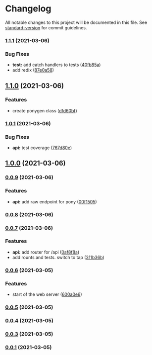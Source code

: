 # Changelog

All notable changes to this project will be documented in this file. See [standard-version](https://github.com/conventional-changelog/standard-version) for commit guidelines.

### [1.1.1](https://github.com/drazisil/ponygen/compare/v1.1.0...v1.1.1) (2021-03-06)


### Bug Fixes

* **test:** add catch handlers to tests ([40fb85a](https://github.com/drazisil/ponygen/commit/40fb85a71acbb6b8e715be0b508c31efb5110461))
* add redix ([87e0a58](https://github.com/drazisil/ponygen/commit/87e0a584361fced9368d277234e48c8aa108e5a2))

## [1.1.0](https://github.com/drazisil/ponygen/compare/v1.0.1...v1.1.0) (2021-03-06)


### Features

* create ponygen class ([dfd60bf](https://github.com/drazisil/ponygen/commit/dfd60bf602d61fd30fd044249e75cb0294e0425e))

### [1.0.1](https://github.com/drazisil/ponygen/compare/v1.0.0...v1.0.1) (2021-03-06)


### Bug Fixes

* **api:** test coverage ([767d80e](https://github.com/drazisil/ponygen/commit/767d80e7aab043d5b211f9407e4e876dffdab7c9))

## [1.0.0](https://github.com/drazisil/ponygen/compare/v0.0.9...v1.0.0) (2021-03-06)

### [0.0.9](https://github.com/drazisil/ponygen/compare/v0.0.8...v0.0.9) (2021-03-06)


### Features

* **api:** add raw endpoint for pony ([00f1505](https://github.com/drazisil/ponygen/commit/00f1505346f5fba5c3225c7d353f7f46f774a715))

### [0.0.8](https://github.com/drazisil/ponygen/compare/v0.0.7...v0.0.8) (2021-03-06)

### [0.0.7](https://github.com/drazisil/ponygen/compare/v0.0.6...v0.0.7) (2021-03-06)


### Features

* **api:** add router for /api ([0af8f8a](https://github.com/drazisil/ponygen/commit/0af8f8a7825feaf1cec4ae5d0e68e88bf1ce18b4))
* add rounts and tests. switch to tap ([311b36b](https://github.com/drazisil/ponygen/commit/311b36b6d19c3b2534a2c3ebc7485b759c044849))

### [0.0.6](https://github.com/drazisil/ponygen/compare/v0.0.5...v0.0.6) (2021-03-05)


### Features

* start of the web server ([600a0e6](https://github.com/drazisil/ponygen/commit/600a0e6ab2f88a4fe07312610019e5f6e0d222d9))

### [0.0.5](https://github.com/drazisil/ponygen/compare/v0.0.4...v0.0.5) (2021-03-05)

### [0.0.4](https://github.com/drazisil/ponygen/compare/v0.0.3...v0.0.4) (2021-03-05)

### [0.0.3](https://github.com/drazisil/ponygen/compare/v0.0.1...v0.0.3) (2021-03-05)

### [0.0.1](https://github.com/drazisil/ponygen/compare/v0.0.2...v0.0.1) (2021-03-05)

